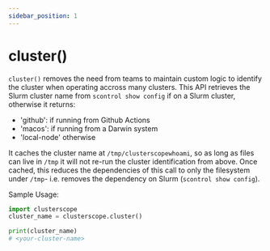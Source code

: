```yaml
---
sidebar_position: 1
---
```


# cluster()

`cluster()` removes the need from teams to maintain custom logic to identify the cluster when operating accross many clusters. This API retrieves the Slurm cluster name from `scontrol show config` if on a Slurm cluster, otherwise it returns:

- 'github': if running from Github Actions
- 'macos': if running from a Darwin system
- 'local-node' otherwise

It caches the cluster name at `/tmp/clusterscopewhoami`, so as long as files can live in `/tmp` it will not re-run the cluster identification from above. Once cached, this reduces the dependencies of this call to only the filesystem under `/tmp`- i.e. removes the dependency on Slurm (`scontrol show config`).

Sample Usage:

```python
import clusterscope
cluster_name = clusterscope.cluster()

print(cluster_name)
# <your-cluster-name>
```
